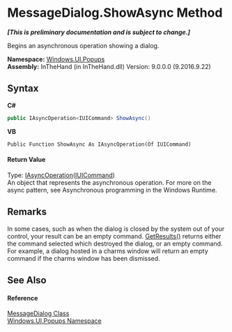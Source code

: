 # MessageDialog.ShowAsync Method 
 _**\[This is preliminary documentation and is subject to change.\]**_

Begins an asynchronous operation showing a dialog.

**Namespace:**&nbsp;<a href="N_Windows_UI_Popups">Windows.UI.Popups</a><br />**Assembly:**&nbsp;InTheHand (in InTheHand.dll) Version: 9.0.0.0 (9.2016.9.22)

## Syntax

**C#**<br />
``` C#
public IAsyncOperation<IUICommand> ShowAsync()
```

**VB**<br />
``` VB
Public Function ShowAsync As IAsyncOperation(Of IUICommand)
```


#### Return Value
Type: <a href="T_Windows_Foundation_IAsyncOperation_1">IAsyncOperation</a>(<a href="T_Windows_UI_Popups_IUICommand">IUICommand</a>)<br />An object that represents the asynchronous operation. For more on the async pattern, see Asynchronous programming in the Windows Runtime.

## Remarks
In some cases, such as when the dialog is closed by the system out of your control, your result can be an empty command. <a href="M_Windows_Foundation_IAsyncOperation_1_GetResults">GetResults()</a> returns either the command selected which destroyed the dialog, or an empty command. For example, a dialog hosted in a charms window will return an empty command if the charms window has been dismissed.

## See Also


#### Reference
<a href="T_Windows_UI_Popups_MessageDialog">MessageDialog Class</a><br /><a href="N_Windows_UI_Popups">Windows.UI.Popups Namespace</a><br />